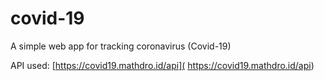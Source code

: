 # covid-19
A simple web app for tracking coronavirus (Covid-19)

API used: [https://covid19.mathdro.id/api]( https://covid19.mathdro.id/api)